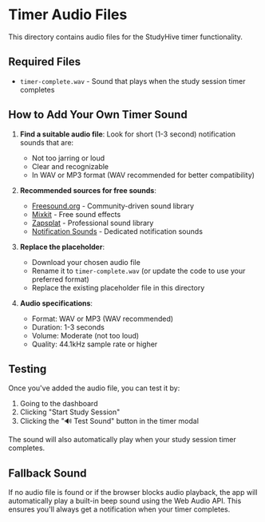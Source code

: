 # Timer Audio Files

This directory contains audio files for the StudyHive timer functionality.

## Required Files

- `timer-complete.wav` - Sound that plays when the study session timer completes

## How to Add Your Own Timer Sound

1. **Find a suitable audio file**: Look for short (1-3 second) notification sounds that are:
   - Not too jarring or loud
   - Clear and recognizable
   - In WAV or MP3 format (WAV recommended for better compatibility)

2. **Recommended sources for free sounds**:
   - [Freesound.org](https://freesound.org/) - Community-driven sound library
   - [Mixkit](https://mixkit.co/free-sound-effects/) - Free sound effects
   - [Zapsplat](https://www.zapsplat.com/) - Professional sound library
   - [Notification Sounds](https://notificationsounds.com/) - Dedicated notification sounds

3. **Replace the placeholder**:
   - Download your chosen audio file
   - Rename it to `timer-complete.wav` (or update the code to use your preferred format)
   - Replace the existing placeholder file in this directory

4. **Audio specifications**:
   - Format: WAV or MP3 (WAV recommended)
   - Duration: 1-3 seconds
   - Volume: Moderate (not too loud)
   - Quality: 44.1kHz sample rate or higher

## Testing

Once you've added the audio file, you can test it by:
1. Going to the dashboard
2. Clicking "Start Study Session"
3. Clicking the "🔊 Test Sound" button in the timer modal

The sound will also automatically play when your study session timer completes.

## Fallback Sound

If no audio file is found or if the browser blocks audio playback, the app will automatically play a built-in beep sound using the Web Audio API. This ensures you'll always get a notification when your timer completes. 